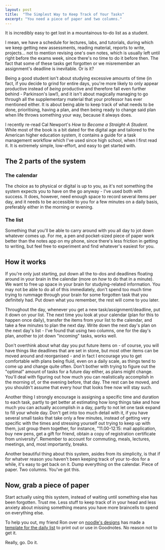 ```yaml
---
layout: post
title:  "The Simplest Way to Keep Track of Your Tasks"
excerpt: "You need a piece of paper and two columns."
---
```

It is incredibly easy to get lost in a mountainous to-do list as a student.

I mean, we have a schedule for lectures, labs, and tutorials, during which we keep getting new assessments, reading material, reports to write, projects... not to mention revising one's own notes, which is usually left until right before the exams week, since there's no time to do it before then. The fact that some of these tasks get forgotten or we misremember an assignment's deadline is inevitable. Or is it?

Being a good student isn't about studying excessive amounts of time (in fact, if you decide to grind for entire days, you're more likely to only appear productive instead of _being_ productive and therefore fall even further behind - Parkinson's law!), and it isn't about magically managing to go through all the supplementary material that your professor has ever mentioned either. It is about being able to keep track of what needs to be done, prioritising, having a plan, and then being ready to change said plan when life throws something your way, because it always does.

I recently re-read Cal Newport's _How to Become a Straight-A Student_. While most of the book is a bit dated for the digital age and tailored to the American higher education system, it contains a guide for a task management workflow which I've used since high school, when I first read it. It is extremely simple, low-effort, and easy to get started with.

## The 2 parts of the system

### The calendar

The choice as to physical or digital is up to you, as it's not something the system expects you to have on the go anyway - I've used both with success. It does, however, need enough space to record several items per day, and it needs to be accessible to you for a few minutes on a daily basis, preferably either in the morning or evening.

### The list

Something that you'll be able to carry around with you all day to jot down whatever comes up. For me, a pen and pocket-sized piece of paper work better than the notes app on my phone, since there's less friction in getting to writing, but feel free to experiment and find whatever's easiest for you.

## How it works

If you're only just starting, put down all the to-dos and deadlines floating around in your brain in the calendar (more on _how_ to do that in a minute). We want to free up space in your brain for studying-related information. You may not be able to do all of this immediately, don't spend too much time trying to rummage through your brain for some forgotten task that you definitely had. Put down what you remember, the rest will come to you later.

Throughout the day, whenever you get a new task/assignment/deadline, put it down on your list. The next time you look at your calendar (plan for this to happen once daily), transfer the items from your list to the calendar, and take a few minutes to plan the next day. Write down the next day's plan on the next day's list - I've found that using two columns, one for the day's plan, another to jot down "incoming" tasks, works well.

Don't overthink about what day you put future items on - of course, you will have things like deadlines that are set in stone, but most other items can be moved around and reorganised - and in fact I encourage you to get comfortable with plans being fluid, even on a daily scale, as things tend to come up and change quite often. Don't bother with trying to figure out the "optimal" amount of tasks for a future day either, as plans might change. You'll deal with figuring out how much you can realistically accomplish in the morning of, or the evening before, that day. The rest can be moved, and you shouldn't assume that every hour that looks free now will stay such.

Another thing I strongly encourage is assigning a specific time and duration to each task, partly to get better at estimating how long things take and how much you can actually accomplish in a day, partly to not let one task expand to fill your whole day. Don't get into too much detail with it, if you have several small tasks that take only a few minutes, instead of getting very specific with the times and stressing yourself out trying to keep up with them, just group them together, for instance, "11.00-12.15: mail application, buy new pens, get a gift for friend, obtain a copy of registration certificate from university". Remember to account for commuting, meals, lectures, meetings, and, most importantly, breaks.

Another beautiful thing about this system, asides from its simplicity, is that if for whatver reason you haven't been keeping track of your to-dos for a while, it's easy to get back on it. Dump everything on the calendar. Piece of paper. Two columns. You've got this.

## Now, grab a piece of paper

Start actually using this system, instead of waiting until something else has been forgotten. Trust me. Less stuff to keep track of in your head and less anxiety about missing something means you have more braincells to spend on everything else.

To help you out, my friend Ron over on [noodle's designs](https://noodlesdesigns.gumroad.com/) has made a [template for the daily list](https://noodlesdesigns.gumroad.com/l/daily-planner) to print out or use in Goodnotes. No reason not to get it.

Really, go. Do it.
